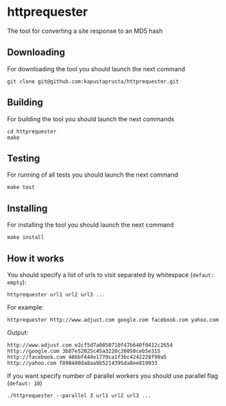 # httprequester
The tool for converting a site response to an MD5 hash

## Downloading
For downloading the tool you should launch the next command
```
git clone git@github.com:kapustaprusta/httprequester.git
```

## Building
For building the tool you should launch the next commands
```
cd httprequester
make
```

## Testing
For running of all tests you should launch the next command
```
make test
```

## Installing
For installing the tool you should launch the next command
```
make install
````

## How it works
You should specify a list of urls to visit separated by whitespace (`defaut: empty`):
```
httprequester url1 url2 url3 ...
```

For example:
```
httprequester http://www.adjust.com google.com facebook.com yahoo.com
```

Output:
```
http://www.adjust.com e2cf5d7a0850710f47b640f0412c2654
http://google.com 3b87e52025c45a3220c26050ceb5e315
http://facebook.com 486bf444e1770ca1f3bc4242228f99a5
http://yahoo.com f898480da8aa9b5214395da8ee819933
```

If you want specify number of parallel workers you should use parallel flag (`defaut: 10`)
```
./httprequester --parallel 3 url1 url2 url3 ...
```

